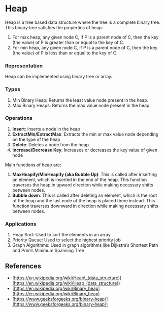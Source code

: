 # Heap

Heap is a tree based data structure where the tree is a complete binary tree. This binary tree satisfies the properties of heap:

1. For max heap, any given node C, if P is a parent node of C, then the key (the value) of P is greater than or equal to the key of C.
2. For min heap, any given node C, if P is a parent node of C, then the key (the value) of P is less than or equal to the key of C.

### Representation

Heap can be implemented using binary tree or array.

### Types

1. Min Binary Heap: Returns the least value node present in the heap.
2. Max Binary Heaps: Returns the max value node present in the heap.

### Operations

1. **Insert**: Inserts a node in the heap
2. **ExtractMin/ExtractMax**: Extracts the min or max value node depending on the type of the heap
3. **Delete**: Deletes a node from the heap
4. **Increase/Decrease Key**: Increases or decreases the key value of given node

Main functions of heap are:

1. **MaxHeapify/MinHeapify (aka Bubble Up)**: This is called after inserting an element, which is inserted in the end of the heap. This function traverses the heap in upward direction while making necessary shifts between nodes.
2. **Bubble down**: This is called after deleting an element, which is the root of the heap and the last node of the heap is placed there instead. This function traverses downward in direction while making necessary shifts between nodes.

### Applications

1. Heap Sort: Used to sort the elements in an array
2. Priority Queue: Used to select the highest priority job
3. Graph Algorithms: Used in graph algorithms like Dijkstra’s Shortest Path and Prim’s Minimum Spanning Tree

## References

- [https://en.wikipedia.org/wiki/Heap\_(data_structure)](<https://en.wikipedia.org/wiki/Heap_(data_structure)>)
- [https://en.wikipedia.org/wiki/Binary_heap](https://en.wikipedia.org/wiki/Binary_heap)
- [https://www.geeksforgeeks.org/binary-heap/](https://www.geeksforgeeks.org/binary-heap/)
